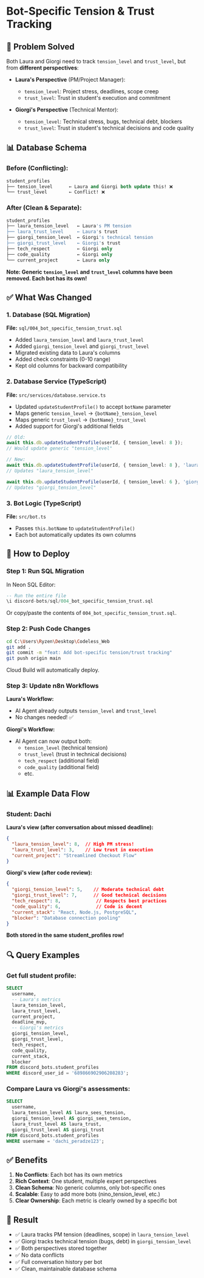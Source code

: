 # Bot-Specific Tension & Trust Tracking

## 🎯 Problem Solved

Both Laura and Giorgi need to track `tension_level` and `trust_level`, but from **different perspectives**:

- **Laura's Perspective** (PM/Project Manager):
  - `tension_level`: Project stress, deadlines, scope creep
  - `trust_level`: Trust in student's execution and commitment

- **Giorgi's Perspective** (Technical Mentor):
  - `tension_level`: Technical stress, bugs, technical debt, blockers
  - `trust_level`: Trust in student's technical decisions and code quality

## 📊 Database Schema

### Before (Conflicting):
```sql
student_profiles
├── tension_level      ← Laura and Giorgi both update this! ❌
└── trust_level        ← Conflict! ❌
```

### After (Clean & Separate):
```sql
student_profiles
├── laura_tension_level   ← Laura's PM tension
├── laura_trust_level     ← Laura's trust
├── giorgi_tension_level  ← Giorgi's technical tension
├── giorgi_trust_level    ← Giorgi's trust
├── tech_respect          ← Giorgi only
├── code_quality          ← Giorgi only
└── current_project       ← Laura only
```

**Note: Generic `tension_level` and `trust_level` columns have been removed. Each bot has its own!**

## ✅ What Was Changed

### 1. Database (SQL Migration)
**File:** `sql/004_bot_specific_tension_trust.sql`

- Added `laura_tension_level` and `laura_trust_level`
- Added `giorgi_tension_level` and `giorgi_trust_level`
- Migrated existing data to Laura's columns
- Added check constraints (0-10 range)
- Kept old columns for backward compatibility

### 2. Database Service (TypeScript)
**File:** `src/services/database.service.ts`

- Updated `updateStudentProfile()` to accept `botName` parameter
- Maps generic `tension_level` → `{botName}_tension_level`
- Maps generic `trust_level` → `{botName}_trust_level`
- Added support for Giorgi's additional fields

```typescript
// Old:
await this.db.updateStudentProfile(userId, { tension_level: 8 });
// Would update generic "tension_level"

// New:
await this.db.updateStudentProfile(userId, { tension_level: 8 }, 'laura');
// Updates "laura_tension_level"

await this.db.updateStudentProfile(userId, { tension_level: 6 }, 'giorgi');
// Updates "giorgi_tension_level"
```

### 3. Bot Logic (TypeScript)
**File:** `src/bot.ts`

- Passes `this.botName` to `updateStudentProfile()`
- Each bot automatically updates its own columns

## 🚀 How to Deploy

### Step 1: Run SQL Migration

In Neon SQL Editor:
```sql
-- Run the entire file
\i discord-bots/sql/004_bot_specific_tension_trust.sql
```

Or copy/paste the contents of `004_bot_specific_tension_trust.sql`.

### Step 2: Push Code Changes

```bash
cd C:\Users\Ryzen\Desktop\Codeless_Web
git add .
git commit -m "feat: Add bot-specific tension/trust tracking"
git push origin main
```

Cloud Build will automatically deploy.

### Step 3: Update n8n Workflows

**Laura's Workflow:**
- AI Agent already outputs `tension_level` and `trust_level`
- No changes needed! ✅

**Giorgi's Workflow:**
- AI Agent can now output both:
  - `tension_level` (technical tension)
  - `trust_level` (trust in technical decisions)
  - `tech_respect` (additional field)
  - `code_quality` (additional field)
  - etc.

## 📊 Example Data Flow

### Student: Dachi

**Laura's view (after conversation about missed deadline):**
```json
{
  "laura_tension_level": 8,  // High PM stress!
  "laura_trust_level": 3,    // Low trust in execution
  "current_project": "Streamlined Checkout Flow"
}
```

**Giorgi's view (after code review):**
```json
{
  "giorgi_tension_level": 5,    // Moderate technical debt
  "giorgi_trust_level": 7,      // Good technical decisions
  "tech_respect": 8,             // Respects best practices
  "code_quality": 6,             // Code is decent
  "current_stack": "React, Node.js, PostgreSQL",
  "blocker": "Database connection pooling"
}
```

**Both stored in the same student_profiles row!**

## 🔍 Query Examples

### Get full student profile:
```sql
SELECT 
  username,
  -- Laura's metrics
  laura_tension_level,
  laura_trust_level,
  current_project,
  deadline_mvp,
  -- Giorgi's metrics
  giorgi_tension_level,
  giorgi_trust_level,
  tech_respect,
  code_quality,
  current_stack,
  blocker
FROM discord_bots.student_profiles
WHERE discord_user_id = '689866902906208283';
```

### Compare Laura vs Giorgi's assessments:
```sql
SELECT 
  username,
  laura_tension_level AS laura_sees_tension,
  giorgi_tension_level AS giorgi_sees_tension,
  laura_trust_level AS laura_trust,
  giorgi_trust_level AS giorgi_trust
FROM discord_bots.student_profiles
WHERE username = 'dachi_peradze123';
```

## ✅ Benefits

1. **No Conflicts**: Each bot has its own metrics
2. **Rich Context**: One student, multiple expert perspectives
3. **Clean Schema**: No generic columns, only bot-specific ones
4. **Scalable**: Easy to add more bots (nino_tension_level, etc.)
5. **Clear Ownership**: Each metric is clearly owned by a specific bot

## 🎉 Result

- ✅ Laura tracks PM tension (deadlines, scope) in `laura_tension_level`
- ✅ Giorgi tracks technical tension (bugs, debt) in `giorgi_tension_level`
- ✅ Both perspectives stored together
- ✅ No data conflicts
- ✅ Full conversation history per bot
- ✅ Clean, maintainable database schema

